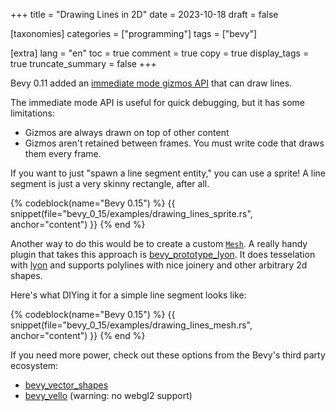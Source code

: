 +++
title = "Drawing Lines in 2D"
date = 2023-10-18
draft = false

[taxonomies]
categories = ["programming"]
tags = ["bevy"]

[extra]
lang = "en"
toc = true
comment = true
copy = true
display_tags = true
truncate_summary = false
+++

Bevy 0.11 added an [immediate mode gizmos API](https://docs.rs/bevy/latest/bevy/prelude/struct.Gizmos.html#method.line) that can draw lines.

The immediate mode API is useful for quick debugging, but it has some limitations:

- Gizmos are always drawn on top of other content
- Gizmos aren't retained between frames. You must write code that draws them every frame.

If you want to just "spawn a line segment entity," you can use a sprite! A line segment is just a very skinny rectangle, after all.

{% codeblock(name="Bevy 0.15") %}
{{ snippet(file="bevy_0_15/examples/drawing_lines_sprite.rs", anchor="content") }}
{% end %}

Another way to do this would be to create a custom [`Mesh`](https://docs.rs/bevy/latest/bevy/render/prelude/struct.Mesh.html). A really handy plugin that takes this approach is [bevy_prototype_lyon](https://github.com/Nilirad/bevy_prototype_lyon). It does tesselation with [lyon](https://github.com/nical/lyon) and supports polylines with nice joinery and other arbitrary 2d shapes.

Here's what DIYing it for a simple line segment looks like:

{% codeblock(name="Bevy 0.15") %}
{{ snippet(file="bevy_0_15/examples/drawing_lines_mesh.rs", anchor="content") }}
{% end %}

If you need more power, check out these options from the Bevy's third party ecosystem:

- [bevy_vector_shapes](https://github.com/james-j-obrien/bevy_vector_shapes)
- [bevy_vello](https://github.com/linebender/bevy_vello) (warning: no webgl2 support)
